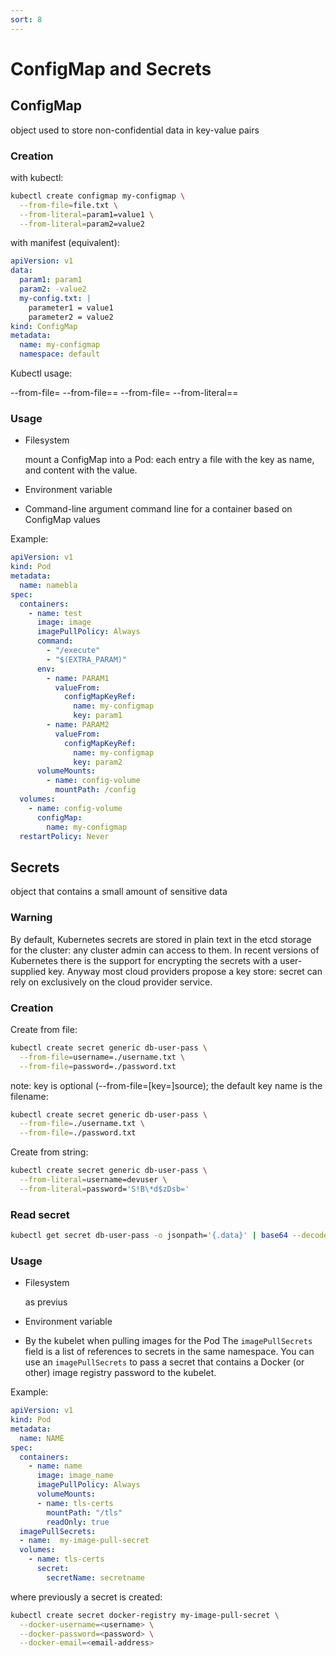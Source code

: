 ```yaml
---
sort: 8
---
```


# ConfigMap and Secrets

## ConfigMap

object used to store non-confidential data in key-value pairs



### Creation

with kubectl:

```bash
kubectl create configmap my-configmap \
  --from-file=file.txt \
  --from-literal=param1=value1 \
  --from-literal=param2=value2
```

with manifest (equivalent):

```yaml
apiVersion: v1
data:
  param1: param1
  param2: -value2
  my-config.txt: |
    parameter1 = value1
    parameter2 = value2
kind: ConfigMap
metadata:
  name: my-configmap
  namespace: default
```



Kubectl usage:

--from-file=<filename>
--from-file=<key>=<filename>
--from-file=<directory>
--from-literal=<key>=<value>



### Usage

- Filesystem

  mount a ConfigMap into a Pod: each entry a file with the key as name, and content with the value.

- Environment variable
- Command-line argument
  command line for a container based on ConfigMap values

Example:

```yaml
apiVersion: v1
kind: Pod
metadata:
  name: namebla
spec:
  containers:
    - name: test
      image: image
      imagePullPolicy: Always
      command:
        - "/execute"
        - "$(EXTRA_PARAM)"
      env:
        - name: PARAM1
          valueFrom:
            configMapKeyRef:
              name: my-configmap
              key: param1
        - name: PARAM2
          valueFrom:
            configMapKeyRef:
              name: my-configmap
              key: param2
      volumeMounts:
        - name: config-volume
          mountPath: /config
  volumes:
    - name: config-volume
      configMap:
        name: my-configmap
  restartPolicy: Never
```


## Secrets

object that contains a small amount of sensitive data

### Warning

By default, Kubernetes secrets are stored in plain text in the etcd storage for the cluster: any cluster admin can access to them. In recent versions of Kubernetes there is the support for encrypting the secrets with a user-supplied key. Anyway most cloud providers propose a key store: secret can rely on exclusively on the cloud provider service.

### Creation

Create from file:

```bash
kubectl create secret generic db-user-pass \
  --from-file=username=./username.txt \
  --from-file=password=./password.txt
```

note: key is optional (--from-file=[key=]source); the default key name is the filename:

```bash
kubectl create secret generic db-user-pass \
  --from-file=./username.txt \
  --from-file=./password.txt
```

Create from string:

```bash
kubectl create secret generic db-user-pass \
  --from-literal=username=devuser \
  --from-literal=password='S!B\*d$zDsb='
```



### Read secret

```bash
kubectl get secret db-user-pass -o jsonpath='{.data}' | base64 --decode
```

### Usage

- Filesystem

  as previus

- Environment variable

- By the kubelet when pulling images for the Pod
  The `imagePullSecrets` field is a list of references to secrets in the same namespace. You can use an `imagePullSecrets` to pass a secret that contains a Docker (or other) image registry password to the kubelet.

Example:

```yaml
apiVersion: v1
kind: Pod
metadata:
  name: NAME
spec:
  containers:
    - name: name
      image: image_name
      imagePullPolicy: Always
      volumeMounts:
      - name: tls-certs
        mountPath: "/tls"
        readOnly: true
  imagePullSecrets:
  - name:  my-image-pull-secret
  volumes:
    - name: tls-certs
      secret:
        secretName: secretname
```

where previously a secret is created:

```bash
kubectl create secret docker-registry my-image-pull-secret \
  --docker-username=<username> \
  --docker-password=<password> \
  --docker-email=<email-address>
```

